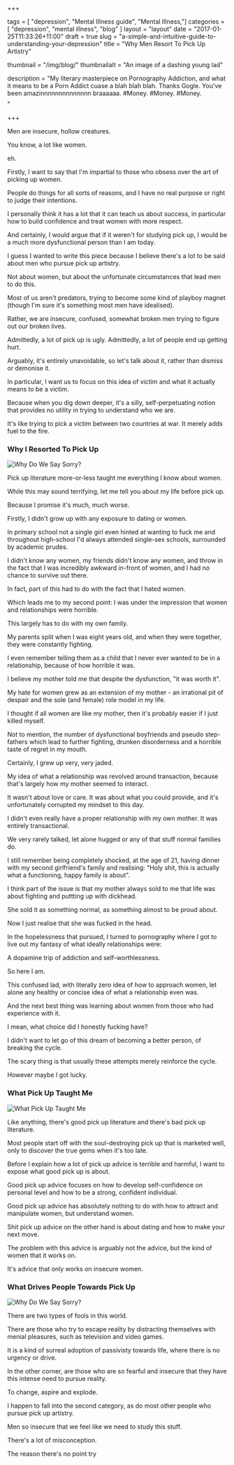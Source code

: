 +++

tags = [ "depression", "Mental Illness guide", "Mental Illness,"]
categories = [ "depression", "mental illness", "blog" ]
layout = "layout"
date = "2017-01-25T11:33:26+11:00"
draft = true
slug = "a-simple-and-intuitive-guide-to-understanding-your-depression"
title = "Why Men Resort To Pick Up Artistry"

thumbnail = "/img/blog/"
thumbnailalt = "An image of a dashing young lad"

description = "My literary masterpiece on Pornography Addiction, and what it means to be a Porn Addict cuase a blah blah blah. Thanks Gogle. You've been amazinnnnnnnnnnnnnn braaaaaa. #Money. #Money. #Money. $$$$"

+++

Men are insecure, hollow creatures. 

You know, a lot like women.

eh.

Firstly, I want to say that I'm impartial to those who obsess over the art of picking up women.

People do things for all sorts of reasons, and I have no real purpose or right to judge their intentions.

I personally think it has a lot that it can teach us about success, in particular how to build confidence and treat women with more respect.

And certainly, I would argue that if it weren't for studying pick up, I would be a much more dysfunctional person than I am today. 

I guess I wanted to write this piece because I believe there's a lot to be said about men who pursue pick up artistry.

Not about women, but about the unfortunate circumstances that lead men to do this. 

Most of us aren't predators, trying to become some kind of playboy magnet (though I'm sure it's something most men have idealised).

Rather, we are insecure, confused, somewhat broken men trying to figure out our broken lives. 

Admittedly, a lot of pick up is ugly. Admittedly, a lot of people end up getting hurt. 

Arguably, it's entirely unavoidable, so let's talk about it, rather than dismiss or demonise it. 

In particular, I want us to focus on this idea of victim and what it actually means to be a victim. 

Because when you dig down deeper, it's a silly, self-perpetuating notion that provides no utility in trying to understand who we are. 

It's like trying to pick a victim between two countries at war. It merely adds fuel to the fire. 

### Why I Resorted To Pick Up 

![Why Do We Say Sorry?](/img/blog/05-01.png)

Pick up literature more-or-less taught me everything I know about women. 

While this may sound terrifying, let me tell you about my life before pick up.

Because I promise it's much, much worse.  

Firstly, I didn't grow up with any exposure to dating or women. 

In primary school not a single girl even hinted at wanting to fuck me and throughout high-school I'd always attended single-sex schools, surrounded by academic prudes. 

I didn't know any women, my friends didn't know any women, and throw in the fact that I was incredibly awkward in-front of women, and I had no chance to survive out there. 

In fact, part of this had to do with the fact that I hated women.

Which leads me to my second point: I was under the impression that women and relationships were horrible.

This largely has to do with my own family. 

My parents split when I was eight years old, and when they were together, they were constantly fighting. 

I even remember telling them as a child that I never ever wanted to be in a relationship, because of how horrible it was. 

I believe my mother told me that despite the dysfunction, "it was worth it". 

My hate for women grew as an extension of my mother - an irrational pit of despair and the sole (and female) role model in my life. 

I thought if all women are like my mother, then it's probably easier if I just killed myself. 

Not to mention, the number of dysfunctional boyfriends and pseudo step-fathers  which lead to further fighting, drunken disorderness and a horrible taste of regret in my mouth.

Certainly, I grew up very, very jaded.

My idea of what a relationship was revolved around transaction, because that's largely how my mother seemed to interact.

It wasn't about love or care. It was about what you could provide, and it's unfortunately corrupted my mindset to this day.

I didn't even really have a proper relationship with my own mother. It was entirely transactional. 

We very rarely talked, let alone hugged or any of that stuff normal families do.

I still remember being completely shocked, at the age of 21, having dinner with my second girlfriend's family and realising: "Holy shit, this is actually what a functioning, happy family is about".

I think part of the issue is that my mother always sold to me that life was about fighting and puttting up with dickhead. 

She sold it as something normal, as something almost to be proud about. 

Now I just realise that she was fucked in the head. 

In the hopelessness that pursued, I turned to pornography where I got to live out my fantasy of what ideally relationships were:

A dopamine trip of addiction and self-worthlessness. 


So here I am. 

This confused lad, with literally zero idea of how to approach women, let alone any healthy or concise idea of what a relationship even was. 

And the next best thing was learning about women from those who had experience with it.

I mean, what choice did I honestly fucking have? 

I didn't want to let go of this dream of becoming a better person, of breaking the cycle.

The scary thing is that usually these attempts merely reinforce the cycle.

However maybe I got lucky. 

### What Pick Up Taught Me

![What Pick Up Taught Me](/img/blog/05-01.png)

Like anything, there's good pick up literature and there's bad pick up literature. 

Most people start off with the soul-destroying pick up that is marketed well, only to discover the true gems when it's too late.

Before I explain how a lot of pick up advice is terrible and harmful, I want to expose what good pick up is about. 

Good pick up advice focuses on how to develop self-confidence on personal level and how to be a strong, confident individual. 

Good pick up advice has absolutely nothing to do with how to attract and manipulate women, but understand women.

Shit pick up advice on the other hand is about dating and how to make your next move.

The problem with this advice is arguably not the advice, but the kind of women that it works on. 

It's advice that only works on insecure women. 






### What Drives People Towards Pick Up

![Why Do We Say Sorry?](/img/blog/05-01.png)

There are two types of fools in this world. 

There are those who try to escape reality by distracting themselves with menial pleasures, such as television and video games. 

It is a kind of surreal adoption of passivisty towards life, where there is no urgency or drive. 

In the other corner, are those who are so fearful and insecure that they have this intense need to pursue reality.

To change, aspire and explode. 

I happen to fall into the second category, as do most other people who pursue pick up artistry. 


Men so insecure that we feel like we need to study this stuff. 







There's a lot of misconception. 

The reason there's no point try
